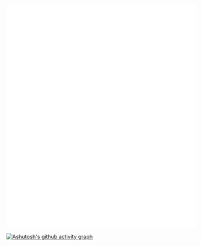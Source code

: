 <!---
shiro2332/shiro2332 is a ✨ special ✨ repository because its `README.md` (this file) appears on your GitHub profile.
You can click the Preview link to take a look at your changes.
--->
![](https://raw.githubusercontent.com/shiro2332/1234567/master/generated/overview.svg)
![](https://raw.githubusercontent.com/shiro2332/1234567/master/generated/languages.svg)

[![Ashutosh's github activity graph](https://activity-graph.herokuapp.com/graph?username=shiro2332&theme=react-dark)](https://github.com/ashutosh00710/github-readme-activity-graph)

